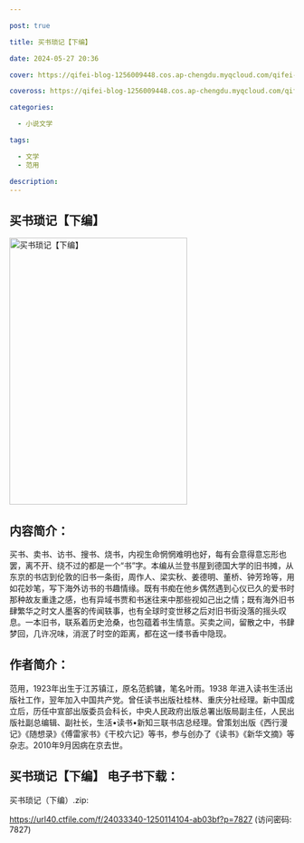```yaml
---

post: true

title: 买书琐记【下编】

date: 2024-05-27 20:36

cover: https://qifei-blog-1256009448.cos.ap-chengdu.myqcloud.com/qifei-blog/661c744468eb935713eab743.jpg

coveross: https://qifei-blog-1256009448.cos.ap-chengdu.myqcloud.com/qifei-blog/661c744468eb935713eab743.jpg

categories:

  - 小说文学

tags:

  - 文学
  - 范用

description:
---
```


##  买书琐记【下编】

<img alt="买书琐记【下编】 " class="aligncenter loaded" data-was-processed="true" decoding="async" fetchpriority="high" height="471" src="https://qifei-blog-1256009448.cos.ap-chengdu.myqcloud.com/qifei-blog/661c744468eb935713eab743.jpg " style="cursor: zoom-in;" width="314"/>

## 内容简介：

买书、卖书、访书、搜书、烧书，内视生命惘惘难明也好，每有会意得意忘形也罢，离不开、绕不过的都是一个“书”字。本编从兰登书屋到德国大学的旧书摊，从东京的书店到伦敦的旧书一条街，周作人、梁实秋、姜德明、董桥、钟芳玲等，用如花妙笔，写下海外访书的书趣情缘。既有书痴在他乡偶然遇到心仪已久的爱书时那种故友重逢之感，也有异域书贾和书迷往来中那些视如己出之情；既有海外旧书肆繁华之时文人墨客的传闻轶事，也有全球时变世移之后对旧书街没落的摇头叹息。一本旧书，联系着历史沧桑，也包蕴着书生情意。买卖之间，留散之中，书肆梦回，几许况味，消泯了时空的距离，都在这一缕书香中隐现。

## 作者简介：

范用，1923年出生于江苏镇江，原名范鹤镛，笔名叶雨。1938 年进入读书生活出版社工作，翌年加入中国共产党。曾任读书出版社桂林、重庆分社经理。新中国成立后，历任中宣部出版委员会科长，中央人民政府出版总署出版局副主任，人民出版社副总编辑、副社长，生活•读书•新知三联书店总经理。曾策划出版《西行漫记》《随想录》《傅雷家书》《干校六记》等书，参与创办了《读书》《新华文摘》等杂志。2010年9月因病在京去世。

## 买书琐记【下编】 电子书下载：
买书琐记（下编）.zip: 

https://url40.ctfile.com/f/24033340-1250114104-ab03bf?p=7827 (访问密码: 7827)
